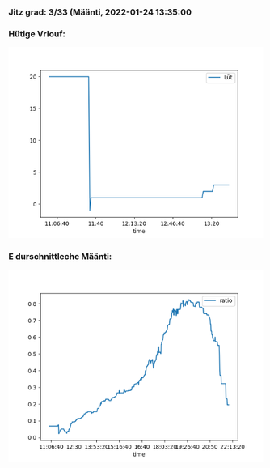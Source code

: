 ### Jitz grad: 3/33 (Määnti, 2022-01-24 13:35:00

### Hütige Vrlouf:
![Graph](Today.png)

### E durschnittleche Määnti:
![Graph](Määnti.png)
